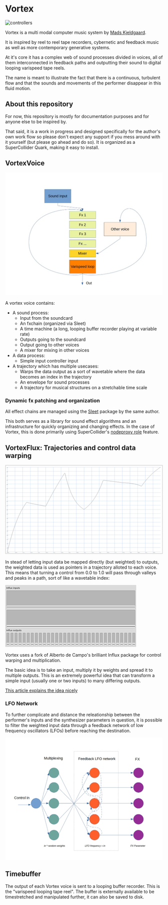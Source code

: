 # Vortex
![controllers](documentation/vortex_controllers.JPG)

Vortex is a multi modal computer music system by [Mads Kjeldgaard](https://madskjeldgaard.dk).

It is inspired by reel to reel tape recorders, cybernetic and feedback music as well as more contemporary generative systems.

At it's core it has a complex web of sound processes divided in voices, all of them interconnected in feedback paths and outputting their sound to digital looping varispeed tape reels.

The name is meant to illustrate the fact that there is a continuous, turbulent flow and that the sounds and movements of the performer disappear in this fluid motion.

## About this repository

For now, this repository is mostly for documentation purposes and for anyone else to be inspired by.

That said, it is a work in progress and designed specifically for the author's own work flow so please don't expect any support if you mess around with it yourself (but please go ahead and do so). It is organized as a SuperCollider Quark, making it easy to install. 

## VortexVoice
![vortex](documentation/vortex_voice.jpg)

A vortex voice contains:
- A sound process:
	- Input from the soundcard
	- An fxchain (organized via Sleet)
	- A time machine (a long, looping buffer recorder playing at variable rate)
	- Outputs going to the soundcard
	- Output going to other voices
	- A mixer for mixing in other voices
- A data process:
	- Simple input controller input
- A trajectory which has multiple usecases:
	- Warps the data output as a sort of wavetable where the data becomes an index in the trajectory
	- An envelope for sound processes
	- A trajectory for musical structures on a stretchable time scale 

### Dynamic fx patching and organization
All effect chains are managed using the [Sleet](https://github.com/madskjeldgaard/sleet) package by the same author.

This both serves as a library for sound effect algorithms and an infrastructure for quickly organizing and changing effects. 
In the case of Vortex, this is done primarily using SuperCollider's [nodeproxy role](http://doc.sccode.org/Reference/NodeProxy_roles.html) feature.

## VortexFlux: Trajectories and control data warping
![trajectory](documentation/trajectory.png)

In stead of letting input data be mapped directly (but weighted) to outputs, the weighted data is used as pointers in a trajectory alloted to each voice. This means that turning a control from 0.0 to 1.0 will pass through valleys and peaks in a path, sort of like a wavetable index:

![vortexflux](documentation/vortexflux2.gif)

Vortex uses a fork of Alberto de Campo's brilliant Influx package for control warping and multiplication. 

The basic idea is to take an input, multiply it by weights and spread it to multiple outputs. This is an extremely powerful idea that can transform a simple input (usually one or two inputs) to many differing outputs.

[This article explains the idea nicely](https://www.3dmin.org/research/open-development-and-design/influx/)

### LFO Network
To further complicate and distance the releationship between the performer's inputs and the synthesizer parameters in question, it is possible to filter the weighted input data through a feedback network of low frequency oscillators (LFOs) before reaching the destination. 

![vortex-lfo-network](documentation/lfonetwork.jpg)

## Timebuffer

The output of each Vortex voice is sent to a looping buffer recorder. This is the "varispeed looping tape reel". The buffer is externally available to be timestretched and manipulated further, it can also be saved to disk.
